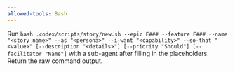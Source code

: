 ```yaml
---
allowed-tools: Bash
---
```


Run `bash .codex/scripts/story/new.sh --epic E### --feature F### --name "<story name>" --as "<persona>" --i-want "<capability>" --so-that "<value>" [--description "<details>"] [--priority "Should"] [--facilitator "Name"]` with a sub-agent after filling in the placeholders. Return the raw command output.
